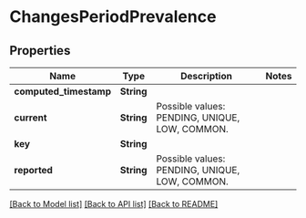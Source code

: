 # ChangesPeriodPrevalence

## Properties

Name | Type | Description | Notes
------------ | ------------- | ------------- | -------------
**computed_timestamp** | **String** |  |
**current** | **String** | Possible values: PENDING, UNIQUE, LOW, COMMON. |
**key** | **String** |  |
**reported** | **String** | Possible values: PENDING, UNIQUE, LOW, COMMON. |

[[Back to Model list]](./README.md#documentation-for-models) [[Back to API list]](./README.md#documentation-for-api-endpoints) [[Back to README]](../README.md)
